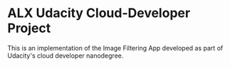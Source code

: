 # ALX Udacity Cloud-Developer Project
This is an implementation of the Image Filtering App developed as part of Udacity's cloud developer nanodegree.

